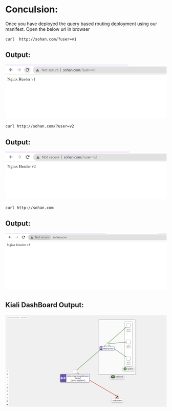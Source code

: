 # Conculsion:
Once you have deployed the query based routing deployment using our manifest. Open the below url in browser

```
curl  http://sohan.com/?user=v1
```
## Output:
![](../images/query-v1.png)

```
curl http://sohan.com/?user=v2
```
## Output:
![](../images/query-v2.png)

```
curl http://sohan.com
```
## Output:
![](../images/default-query.png)

## Kiali DashBoard Output:
![](../images/query-kiali-lab.png)
